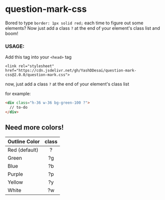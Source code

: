 # question-mark-css
Bored to type `border: 1px solid red;` each time to figure out some elements? Now just add a class `?` at the end of your element's class list and boom!


### USAGE:  

Add this tag into your `<head>` tag

`<link rel="stylesheet" href="https://cdn.jsdelivr.net/gh/YashDDesai/question-mark-css@2.0.0/question-mark.css">`

now,
just add a class `?` at the end of your element's class list

for example: 
```html
<div class="h-36 w-36 bg-green-100 ?">
  // to-do
</div>
```

## Need more colors!


| Outline Color   | class   |
| ------------- |:-------------:|
| Red (default)     | ? | 
| Green      | ?g      |
| Blue | ?b      |
| Purple | ?p      |
| Yellow | ?y      |
| White | ?w      |
